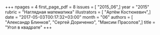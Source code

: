 +++
npages = 4
first_page_pdf = 8
issues = [ "2015_06",]
year = "2015"
rubric = "Наглядная математика"
illustrators = [ "Артём Костюкевич",]
date = "2017-05-03T00:17:32+03:00"
month = "06"
authors = [ "Александр Блинков", "Сергей Дориченко", "Максим Прасолов",]
title = "Угол в квадрате"
+++
